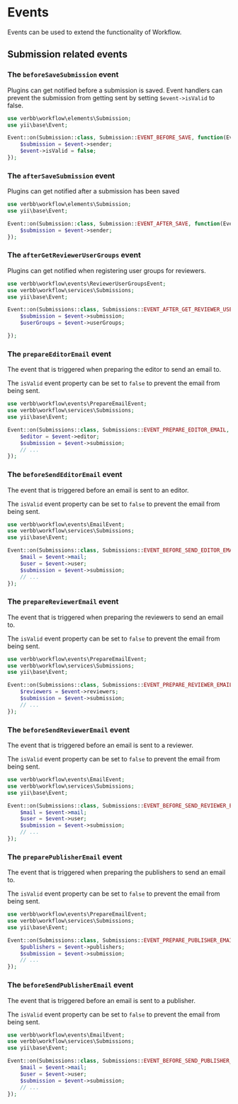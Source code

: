 # Events
Events can be used to extend the functionality of Workflow.

## Submission related events

### The `beforeSaveSubmission` event

Plugins can get notified before a submission is saved. Event handlers can prevent the submission from getting sent by setting `$event->isValid` to false.

```php
use verbb\workflow\elements\Submission;
use yii\base\Event;

Event::on(Submission::class, Submission::EVENT_BEFORE_SAVE, function(Event $e) {
    $submission = $event->sender;
    $event->isValid = false;
});
```

### The `afterSaveSubmission` event

Plugins can get notified after a submission has been saved

```php
use verbb\workflow\elements\Submission;
use yii\base\Event;

Event::on(Submission::class, Submission::EVENT_AFTER_SAVE, function(Event $e) {
    $submission = $event->sender;
});
```

### The `afterGetReviewerUserGroups` event

Plugins can get notified when registering user groups for reviewers.

```php
use verbb\workflow\events\ReviewerUserGroupsEvent;
use verbb\workflow\services\Submissions;
use yii\base\Event;

Event::on(Submissions::class, Submissions::EVENT_AFTER_GET_REVIEWER_USER_GROUPS, function(ReviewerUserGroupsEvent $e) {
    $submission = $event->submission;
    $userGroups = $event->userGroups;

});
```


### The `prepareEditorEmail` event
The event that is triggered when preparing the editor to send an email to.

The `isValid` event property can be set to `false` to prevent the email from being sent.

```php
use verbb\workflow\events\PrepareEmailEvent;
use verbb\workflow\services\Submissions;
use yii\base\Event;

Event::on(Submissions::class, Submissions::EVENT_PREPARE_EDITOR_EMAIL, function(PrepareEmailEvent $event) {
    $editor = $event->editor;
    $submission = $event->submission;
    // ...
});
```


### The `beforeSendEditorEmail` event
The event that is triggered before an email is sent to an editor.

The `isValid` event property can be set to `false` to prevent the email from being sent.

```php
use verbb\workflow\events\EmailEvent;
use verbb\workflow\services\Submissions;
use yii\base\Event;

Event::on(Submissions::class, Submissions::EVENT_BEFORE_SEND_EDITOR_EMAIL, function(EmailEvent $event) {
    $mail = $event->mail;
    $user = $event->user;
    $submission = $event->submission;
    // ...
});
```


### The `prepareReviewerEmail` event
The event that is triggered when preparing the reviewers to send an email to.

The `isValid` event property can be set to `false` to prevent the email from being sent.

```php
use verbb\workflow\events\PrepareEmailEvent;
use verbb\workflow\services\Submissions;
use yii\base\Event;

Event::on(Submissions::class, Submissions::EVENT_PREPARE_REVIEWER_EMAIL, function(PrepareEmailEvent $event) {
    $reviewers = $event->reviewers;
    $submission = $event->submission;
    // ...
});
```


### The `beforeSendReviewerEmail` event
The event that is triggered before an email is sent to a reviewer.

The `isValid` event property can be set to `false` to prevent the email from being sent.

```php
use verbb\workflow\events\EmailEvent;
use verbb\workflow\services\Submissions;
use yii\base\Event;

Event::on(Submissions::class, Submissions::EVENT_BEFORE_SEND_REVIEWER_EMAIL, function(EmailEvent $event) {
    $mail = $event->mail;
    $user = $event->user;
    $submission = $event->submission;
    // ...
});
```


### The `preparePublisherEmail` event
The event that is triggered when preparing the publishers to send an email to.

The `isValid` event property can be set to `false` to prevent the email from being sent.

```php
use verbb\workflow\events\PrepareEmailEvent;
use verbb\workflow\services\Submissions;
use yii\base\Event;

Event::on(Submissions::class, Submissions::EVENT_PREPARE_PUBLISHER_EMAIL, function(PrepareEmailEvent $event) {
    $publishers = $event->publishers;
    $submission = $event->submission;
    // ...
});
```


### The `beforeSendPublisherEmail` event
The event that is triggered before an email is sent to a publisher.

The `isValid` event property can be set to `false` to prevent the email from being sent.

```php
use verbb\workflow\events\EmailEvent;
use verbb\workflow\services\Submissions;
use yii\base\Event;

Event::on(Submissions::class, Submissions::EVENT_BEFORE_SEND_PUBLISHER_EMAIL, function(EmailEvent $event) {
    $mail = $event->mail;
    $user = $event->user;
    $submission = $event->submission;
    // ...
});
```

